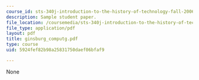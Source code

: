 ```yaml
---
course_id: sts-340j-introduction-to-the-history-of-technology-fall-2006
description: Sample student paper.
file_location: /coursemedia/sts-340j-introduction-to-the-history-of-technology-fall-2006/5924fef82b98a25831750daef06bfaf9_ginsburg_computg.pdf
file_type: application/pdf
layout: pdf
title: ginsburg_computg.pdf
type: course
uid: 5924fef82b98a25831750daef06bfaf9

---
```

None